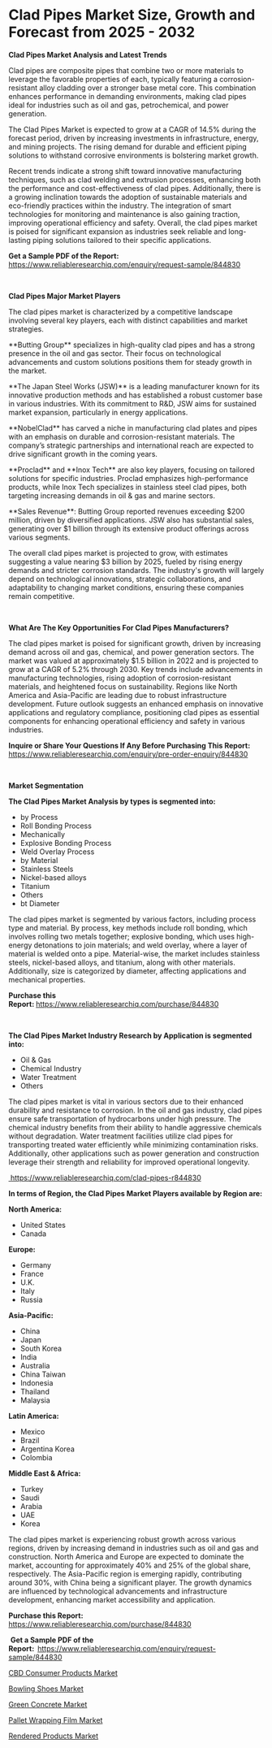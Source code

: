 <p><h1>Clad Pipes Market Size, Growth and Forecast from 2025 - 2032</h1></p><p><strong>Clad Pipes Market Analysis and Latest Trends</strong></p>
<p><p>Clad pipes are composite pipes that combine two or more materials to leverage the favorable properties of each, typically featuring a corrosion-resistant alloy cladding over a stronger base metal core. This combination enhances performance in demanding environments, making clad pipes ideal for industries such as oil and gas, petrochemical, and power generation.</p><p>The Clad Pipes Market is expected to grow at a CAGR of 14.5% during the forecast period, driven by increasing investments in infrastructure, energy, and mining projects. The rising demand for durable and efficient piping solutions to withstand corrosive environments is bolstering market growth. </p><p>Recent trends indicate a strong shift toward innovative manufacturing techniques, such as clad welding and extrusion processes, enhancing both the performance and cost-effectiveness of clad pipes. Additionally, there is a growing inclination towards the adoption of sustainable materials and eco-friendly practices within the industry. The integration of smart technologies for monitoring and maintenance is also gaining traction, improving operational efficiency and safety. Overall, the clad pipes market is poised for significant expansion as industries seek reliable and long-lasting piping solutions tailored to their specific applications.</p></p>
<p><strong>Get a Sample PDF of the Report:&nbsp;</strong> <a href="https://www.reliableresearchiq.com/enquiry/request-sample/844830?utm_campaign=2243&utm_medium=2&utm_source=Github&utm_content=ia&utm_term=30012025&utm_id=clad-pipes">https://www.reliableresearchiq.com/enquiry/request-sample/844830</a></p>
<p>&nbsp;</p>
<p><strong>Clad Pipes Major Market Players</strong></p>
<p><p>The clad pipes market is characterized by a competitive landscape involving several key players, each with distinct capabilities and market strategies. </p><p>**Butting Group** specializes in high-quality clad pipes and has a strong presence in the oil and gas sector. Their focus on technological advancements and custom solutions positions them for steady growth in the market.</p><p>**The Japan Steel Works (JSW)** is a leading manufacturer known for its innovative production methods and has established a robust customer base in various industries. With its commitment to R&D, JSW aims for sustained market expansion, particularly in energy applications.</p><p>**NobelClad** has carved a niche in manufacturing clad plates and pipes with an emphasis on durable and corrosion-resistant materials. The company’s strategic partnerships and international reach are expected to drive significant growth in the coming years.</p><p>**Proclad** and **Inox Tech** are also key players, focusing on tailored solutions for specific industries. Proclad emphasizes high-performance products, while Inox Tech specializes in stainless steel clad pipes, both targeting increasing demands in oil & gas and marine sectors.</p><p>**Sales Revenue**: Butting Group reported revenues exceeding $200 million, driven by diversified applications. JSW also has substantial sales, generating over $1 billion through its extensive product offerings across various segments.</p><p>The overall clad pipes market is projected to grow, with estimates suggesting a value nearing $3 billion by 2025, fueled by rising energy demands and stricter corrosion standards. The industry's growth will largely depend on technological innovations, strategic collaborations, and adaptability to changing market conditions, ensuring these companies remain competitive.</p></p>
<p>&nbsp;</p>
<p><strong>What Are The Key Opportunities For Clad Pipes Manufacturers?</strong></p>
<p><p>The clad pipes market is poised for significant growth, driven by increasing demand across oil and gas, chemical, and power generation sectors. The market was valued at approximately $1.5 billion in 2022 and is projected to grow at a CAGR of 5.2% through 2030. Key trends include advancements in manufacturing technologies, rising adoption of corrosion-resistant materials, and heightened focus on sustainability. Regions like North America and Asia-Pacific are leading due to robust infrastructure development. Future outlook suggests an enhanced emphasis on innovative applications and regulatory compliance, positioning clad pipes as essential components for enhancing operational efficiency and safety in various industries.</p></p>
<p><strong>Inquire or Share Your Questions If Any Before Purchasing This Report:</strong> <a href="https://www.reliableresearchiq.com/enquiry/pre-order-enquiry/844830?utm_campaign=2243&utm_medium=2&utm_source=Github&utm_content=ia&utm_term=30012025&utm_id=clad-pipes">https://www.reliableresearchiq.com/enquiry/pre-order-enquiry/844830</a></p>
<p>&nbsp;</p>
<p><strong>Market Segmentation</strong></p>
<p><strong>The Clad Pipes Market Analysis by types is segmented into:</strong></p>
<p><ul><li>by Process</li><li>Roll Bonding Process</li><li>Mechanically</li><li>Explosive Bonding Process</li><li>Weld Overlay Process</li><li>by Material</li><li>Stainless Steels</li><li>Nickel-based alloys</li><li>Titanium</li><li>Others</li><li>bt Diameter</li></ul></p>
<p><p>The clad pipes market is segmented by various factors, including process type and material. By process, key methods include roll bonding, which involves rolling two metals together; explosive bonding, which uses high-energy detonations to join materials; and weld overlay, where a layer of material is welded onto a pipe. Material-wise, the market includes stainless steels, nickel-based alloys, and titanium, along with other materials. Additionally, size is categorized by diameter, affecting applications and mechanical properties.</p></p>
<p><strong>Purchase this Report:&nbsp;</strong><a href="https://www.reliableresearchiq.com/purchase/844830?utm_campaign=2243&utm_medium=2&utm_source=Github&utm_content=ia&utm_term=30012025&utm_id=clad-pipes">https://www.reliableresearchiq.com/purchase/844830</a></p>
<p>&nbsp;</p>
<p><strong>The Clad Pipes Market Industry Research by Application is segmented into:</strong></p>
<p><ul><li>Oil & Gas</li><li>Chemical Industry</li><li>Water Treatment</li><li>Others</li></ul></p>
<p><p>The clad pipes market is vital in various sectors due to their enhanced durability and resistance to corrosion. In the oil and gas industry, clad pipes ensure safe transportation of hydrocarbons under high pressure. The chemical industry benefits from their ability to handle aggressive chemicals without degradation. Water treatment facilities utilize clad pipes for transporting treated water efficiently while minimizing contamination risks. Additionally, other applications such as power generation and construction leverage their strength and reliability for improved operational longevity.</p></p>
<p><a href="https://www.reliableresearchiq.com/clad-pipes-r844830?utm_campaign=2243&utm_medium=2&utm_source=Github&utm_content=ia&utm_term=30012025&utm_id=clad-pipes">&nbsp;https://www.reliableresearchiq.com/clad-pipes-r844830</a></p>
<p><strong>In terms of Region, the Clad Pipes Market Players available by Region are:</strong></p>
<p>
    <p> <strong> North America: </strong>
        <ul>
            <li>United States</li>
            <li>Canada</li>
        </ul>
        </p> 
    <p> <strong> Europe: </strong>
        <ul>
            <li>Germany</li>
            <li>France</li>
            <li>U.K.</li>
            <li>Italy</li>
            <li>Russia</li>
        </ul>
        </p> 
    <p> <strong> Asia-Pacific: </strong>
        <ul>
            <li>China</li>
            <li>Japan</li>
            <li>South Korea</li>
            <li>India</li>
            <li>Australia</li>
            <li>China Taiwan</li>
            <li>Indonesia</li>
            <li>Thailand</li>
            <li>Malaysia</li>
        </ul>
        </p> 
    <p> <strong> Latin America: </strong>
        <ul>
            <li>Mexico</li>
            <li>Brazil</li>
            <li>Argentina Korea</li>
            <li>Colombia</li>
        </ul>
        </p> 
    <p> <strong> Middle East & Africa: </strong>
        <ul>
            <li>Turkey</li>
            <li>Saudi</li>
            <li>Arabia</li>
            <li>UAE</li>
            <li>Korea</li>
        </ul>
    </p>
    </p>
<p><p>The clad pipes market is experiencing robust growth across various regions, driven by increasing demand in industries such as oil and gas and construction. North America and Europe are expected to dominate the market, accounting for approximately 40% and 25% of the global share, respectively. The Asia-Pacific region is emerging rapidly, contributing around 30%, with China being a significant player. The growth dynamics are influenced by technological advancements and infrastructure development, enhancing market accessibility and application.</p></p>
<p><strong>Purchase this Report: </strong><a href="https://www.reliableresearchiq.com/purchase/844830?utm_campaign=2243&utm_medium=2&utm_source=Github&utm_content=ia&utm_term=30012025&utm_id=clad-pipes">https://www.reliableresearchiq.com/purchase/844830</a></p>
<p>&nbsp;<strong>Get a Sample PDF of the Report:&nbsp;&nbsp;</strong><a href="https://www.reliableresearchiq.com/enquiry/request-sample/844830?utm_campaign=2243&utm_medium=2&utm_source=Github&utm_content=ia&utm_term=30012025&utm_id=clad-pipes">https://www.reliableresearchiq.com/enquiry/request-sample/844830</a></p>
<p><strong></strong></p>
<p><p><a href="https://www.linkedin.com/pulse/unlocking-potential-cbd-consumer-products-market-growth-trends-cozvf?utm_campaign=2243&utm_medium=2&utm_source=Github&utm_content=ia&utm_term=30012025&utm_id=clad-pipes">CBD Consumer Products Market</a></p><p><a href="https://www.linkedin.com/pulse/revenue-growth-market-insights-bowling-shoes-123-cagr-ggyif?utm_campaign=2243&utm_medium=2&utm_source=Github&utm_content=ia&utm_term=30012025&utm_id=clad-pipes">Bowling Shoes Market</a></p><p><a href="https://github.com/rabiumofer/Market-Research-Report-List-1/blob/main/green-concrete-market.md?utm_campaign=2243&utm_medium=2&utm_source=Github&utm_content=ia&utm_term=30012025&utm_id=clad-pipes">Green Concrete Market</a></p><p><a href="https://www.linkedin.com/pulse/broad-overview-pallet-wrapping-film-market-size-industry-ewb2c?utm_campaign=2243&utm_medium=2&utm_source=Github&utm_content=ia&utm_term=30012025&utm_id=clad-pipes">Pallet Wrapping Film Market</a></p><p><a href="https://github.com/abuugjetaj/Market-Research-Report-List-1/blob/main/rendered-products-market.md?utm_campaign=2243&utm_medium=2&utm_source=Github&utm_content=ia&utm_term=30012025&utm_id=clad-pipes">Rendered Products Market</a></p></p>
